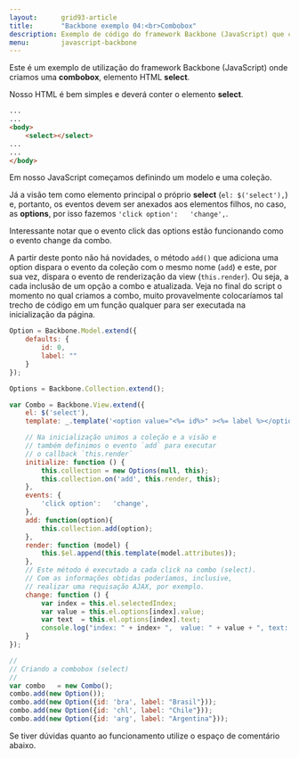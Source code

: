 ```yaml
---
layout:      grid93-article
title:       "Backbone exemplo 04:<br>Combobox"
description: Exemplo de código do framework Backbone (JavaScript) que cria<br> uma combobox (o elemento select da HTML)
menu:        javascript-backbone
---
```


Este é um exemplo de utilização do framework Backbone (JavaScript) onde criamos uma __combobox__, elemento HTML 
__select__.

Nosso HTML é bem simples e deverá conter o elemento __select__.

```html
...
...
<body>
    <select></select>
...
...
</body>
```

Em nosso JavaScript começamos definindo um modelo e uma coleção.

Já a visão tem como elemento principal o próprio __select__ (`el: $('select'),`) e, portanto, os eventos devem ser 
anexados aos elementos filhos, no caso, as __options__, por isso fazemos `'click option':   'change',`.

Interessante notar que o evento click das options estão funcionando como o evento change da combo.

A partir deste ponto não há novidades, o método `add()` que adiciona uma option dispara o evento da coleção 
com o mesmo nome (`add`) e este, por sua vez, dispara o evento de renderização da view (`this.render`). Ou seja, a cada
inclusão de um opção a combo e atualizada. Veja no final do script o momento no qual criamos a combo, muito provavelmente
colocaríamos tal trecho de código em um função qualquer para ser executada na inicialização da página.


```javascript
Option = Backbone.Model.extend({
    defaults: {
        id: 0,
        label: ""
    }
});

Options = Backbone.Collection.extend();

var Combo = Backbone.View.extend({
    el: $('select'),
    template: _.template('<option value="<%= id%>" ><%= label %></option>'),

    // Na inicialização unimos a coleção e a visão e
    // também definimos o evento `add` para executar
    // o callback `this.render`
    initialize: function () {
        this.collection = new Options(null, this);
        this.collection.on('add', this.render, this);    
    },
    events: {
        'click option':   'change',
    },  
    add: function(option){
        this.collection.add(option);
    },
    render: function (model) {
        this.$el.append(this.template(model.attributes));
    },
    // Este método é executado a cada click na combo (select).
    // Com as informações obtidas poderíamos, inclusive,
    // realizar uma requisação AJAX, por exemplo.
    change: function () {
        var index = this.el.selectedIndex;
        var value = this.el.options[index].value;
        var text  = this.el.options[index].text;
        console.log("index: " + index+ ",  value: " + value + ", text: " + text);
    }
});

//
// Criando a combobox (select) 
//
var combo   = new Combo();
combo.add(new Option());
combo.add(new Option({id: 'bra', label: "Brasil"}));
combo.add(new Option({id: 'chl', label: "Chile"}));
combo.add(new Option({id: 'arg', label: "Argentina"}));
```

Se tiver dúvidas quanto ao funcionamento utilize o espaço de comentário abaixo.